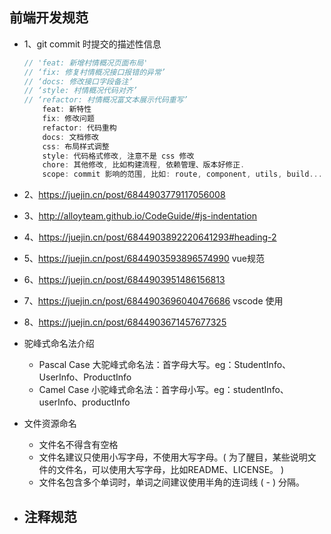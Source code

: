 ## 前端开发规范

- 1、git commit 时提交的描述性信息
    ```javascript
    // 'feat: 新增村情概况页面布局'
    // ‘fix: 修复村情概况接口报错的异常’
    // ‘docs: 修改接口字段备注’
    // ‘style: 村情概况代码对齐’
    // ‘refactor: 村情概况富文本展示代码重写’
        feat: 新特性
        fix: 修改问题
        refactor: 代码重构
        docs: 文档修改
        css: 布局样式调整
        style: 代码格式修改, 注意不是 css 修改
        chore: 其他修改, 比如构建流程, 依赖管理、版本好修正.
        scope: commit 影响的范围, 比如: route, component, utils, build...
    ```

- 2、https://juejin.cn/post/6844903779117056008
- 3、http://alloyteam.github.io/CodeGuide/#js-indentation
- 4、https://juejin.cn/post/6844903892220641293#heading-2
- 5、https://juejin.cn/post/6844903593896574990 vue规范
- 6、https://juejin.cn/post/6844903951486156813
- 7、https://juejin.cn/post/6844903696040476686 vscode 使用
- 8、https://juejin.cn/post/6844903671457677325

- 驼峰式命名法介绍
    - Pascal Case 大驼峰式命名法：首字母大写。eg：StudentInfo、UserInfo、ProductInfo
    - Camel Case 小驼峰式命名法：首字母小写。eg：studentInfo、userInfo、productInfo
- 文件资源命名
    - 文件名不得含有空格
    - 文件名建议只使用小写字母，不使用大写字母。( 为了醒目，某些说明文件的文件名，可以使用大写字母，比如README、LICENSE。 )
    - 文件名包含多个单词时，单词之间建议使用半角的连词线 ( - ) 分隔。
- 注释规范
    -     
    